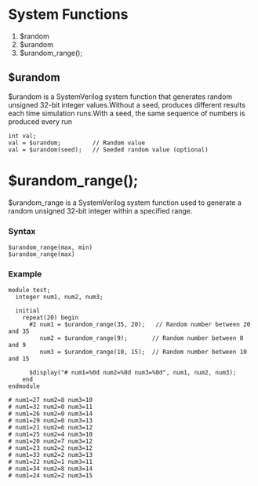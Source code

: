 # System Functions
1. $random
2. $urandom 
3. $urandom_range();

## $urandom
$urandom is a SystemVerilog system function that generates random unsigned 32-bit integer values.Without a seed, produces different results each time simulation runs.With a seed, the same sequence of numbers is produced every run
```
int val;
val = $urandom;         // Random value
val = $urandom(seed);   // Seeded random value (optional)
```

# $urandom_range();
$urandom_range is a SystemVerilog system function used to generate a random unsigned 32-bit integer within a specified range.
### Syntax
```
$urandom_range(max, min)
$urandom_range(max)
```
### Example
```
module test;
  integer num1, num2, num3;

  initial
    repeat(20) begin
      #2 num1 = $urandom_range(35, 20);   // Random number between 20 and 35
         num2 = $urandom_range(9);       // Random number between 0 and 9
         num3 = $urandom_range(10, 15);  // Random number between 10 and 15

      $display("# num1=%0d num2=%0d num3=%0d", num1, num2, num3);
    end
endmodule
```
```
# num1=27 num2=8 num3=10
# num1=32 num2=0 num3=11
# num1=26 num2=0 num3=14
# num1=29 num2=0 num3=13
# num1=21 num2=6 num3=12
# num1=25 num2=4 num3=10
# num1=20 num2=7 num3=12
# num1=23 num2=2 num3=12
# num1=33 num2=2 num3=13
# num1=22 num2=1 num3=11
# num1=34 num2=8 num3=14
# num1=24 num2=2 num3=15
```




   
